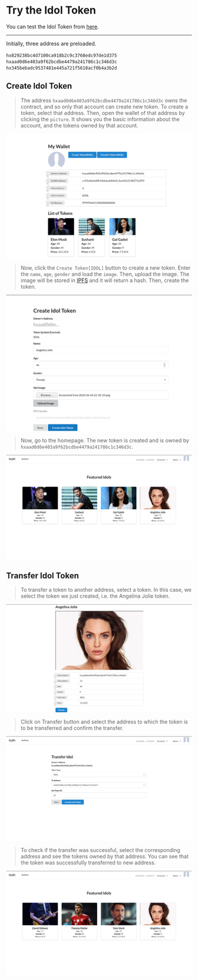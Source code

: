 # Try the Idol Token
You can test the Idol Token from [here](https://idoltoken.opendevicon.io).

---

Initially, three address are preloaded. 


`hx829238bc4d7100ca918b2c9c3768edc97de1d375`\
`hxaad0d6e403a9f62bcdbe4479a241786c1c346d3c`\
`hx345bebadc9537481e445a721f5618acf0b4a3b2d`

## Create Idol Token
>The address `hxaad0d6e403a9f62bcdbe4479a241786c1c346d3c` owns the contract, and so only that account can create new token. To create a token, select that address. Then, open the wallet of that address by clicking the `picture`. It shows you the basic information about the account, and the tokens owned by that account.


![](../assets/wallet.png)
> Now, click the `Create Token[IDOL]` button to create a new token. Enter the `name`, `age`, `gender` and load the `image`. Then, upload the image.  The image will be stored in [IPFS](https://ipfs.io/) and it will return a hash. Then, create the token. 


![](../assets/createidoltoken.png)
>Now, go to the homepage. The new token is created and is owned by `hxaad0d6e403a9f62bcdbe4479a241786c1c346d3c`.


![](../assets/listofidols.png)

## Transfer Idol Token
>To transfer a token to another address, select a token. In this case, we select the token we just created, i.e. the  Angelina Jolie token.


![](../assets/selecttoken.png)

>Click on Transfer button and select the address to which the token is to be transferred and confirm the transfer.

![](../assets/transfer.png)

> To check if the transfer was successful, select the corresponding address and see the tokens owned by that address. You can see that the token was successfully transferred to new address.


![](../assets/newlistaftertransfer.png) 
